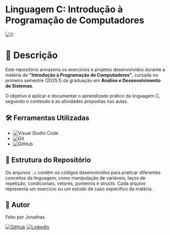# Linguagem C: Introdução à Programação de Computadores

![C](https://img.shields.io/badge/C-A8B9CC?style=for-the-badge&logo=c&logoColor=white)

# 🎯 Descrição

Este repositório armazena os exercícios e projetos desenvolvidos durante a matéria de **"Introdução à Programação de Computadores"**, cursada no primeiro semestre (2025.1) da graduação em **Análise e Desenvolvimento de Sistemas**.

O objetivo é aplicar e documentar o aprendizado prático da linguagem C, seguindo o conteúdo e as atividades propostas nas aulas.

## 🛠️ Ferramentas Utilizadas

* ![Visual Studio Code](https://img.shields.io/badge/Visual_Studio_Code-007ACC?style=for-the-badge&logo=visual-studio-code&logoColor=white)
* ![Git](https://img.shields.io/badge/GIT-E44C30?style=for-the-badge&logo=git&logoColor=white)
* ![GitHub](https://img.shields.io/badge/GitHub-100000?style=for-the-badge&logo=github&logoColor=white)

## 📂 Estrutura do Repositório

Os arquivos `.c` contêm os códigos desenvolvidos para praticar diferentes conceitos da linguagem, como manipulação de variáveis, laços de repetição, condicionais, vetores, ponteiros e structs. Cada arquivo representa um exercício ou um estudo de caso específico da matéria.

## 👤 Autor

Feito por Jonathas.

[![GitHub](https://img.shields.io/badge/GitHub-100000?style=for-the-badge&logo=github&logoColor=white)](https://github.com/CRFjonathas)
[![LinkedIn](https://img.shields.io/badge/LinkedIn-0077B5?style=for-the-badge&logo=linkedin&logoColor=white)]([https://www.linkedin.com/in/SEU-USUARIO-AQUI/](https://www.linkedin.com/in/jonathasnicacio-dev/))
